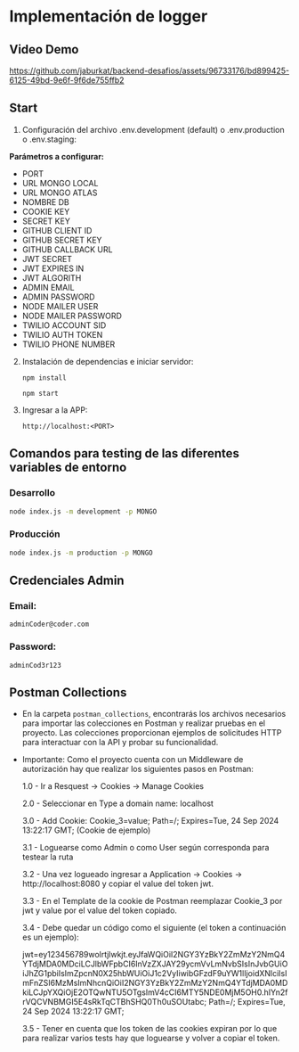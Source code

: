 # Implementación de logger

## Video Demo



https://github.com/jaburkat/backend-desafios/assets/96733176/bd899425-6125-49bd-9e6f-9f6de755ffb2



## Start

1. Configuración del archivo .env.development (default) o .env.production o .env.staging:

**Parámetros a configurar:** 

- PORT
- URL MONGO LOCAL
- URL MONGO ATLAS
- NOMBRE DB
- COOKIE KEY
- SECRET KEY
- GITHUB CLIENT ID
- GITHUB SECRET KEY
- GITHUB CALLBACK URL
- JWT SECRET
- JWT EXPIRES IN
- JWT ALGORITH
- ADMIN EMAIL
- ADMIN PASSWORD
- NODE MAILER USER
- NODE MAILER PASSWORD
- TWILIO ACCOUNT SID
- TWILIO AUTH TOKEN
- TWILIO PHONE NUMBER


2. Instalación de dependencias e iniciar servidor:
    ```shell
    npm install
    ```

    ```shell
    npm start
    ```
3. Ingresar a la APP:

    ```
    http://localhost:<PORT>
    ```

## Comandos para testing de las diferentes variables de entorno

### Desarrollo

```bash
node index.js -m development -p MONGO
```

### Producción

```bash
node index.js -m production -p MONGO
```

## Credenciales Admin

### Email:

```
adminCoder@coder.com
```

### Password:

```
adminCod3r123
```

## Postman Collections

- En la carpeta `postman_collections`, encontrarás los archivos necesarios para importar las colecciones en Postman y realizar pruebas en el proyecto. Las colecciones proporcionan ejemplos de solicitudes HTTP para interactuar con la API y probar su funcionalidad.

- Importante: Como el proyecto cuenta con un Middleware de autorización hay que realizar los siguientes pasos en Postman:

  1.0 - Ir a Resquest -> Cookies -> Manage Cookies

  2.0 - Seleccionar en Type a domain name: localhost

  3.0 - Add Cookie: Cookie_3=value; Path=/; Expires=Tue, 24 Sep 2024 13:22:17 GMT; (Cookie de ejemplo)

  3.1 - Loguearse como Admin o como User según corresponda para testear la ruta

  3.2 - Una vez logueado ingresar a Application -> Cookies -> http://localhost:8080 y copiar el value del token jwt.

  3.3 - En el Template de la cookie de Postman reemplazar Cookie_3 por jwt y value por el value del token copiado.

  3.4 - Debe quedar un código como el siguiente (el token a continuación es un ejemplo):

  jwt=ey123456789wolrtjlwkjt.eyJfaWQiOiI2NGY3YzBkY2ZmMzY2NmQ4YTdjMDA0MDciLCJlbWFpbCI6InVzZXJAY29ycmVvLmNvbSIsInJvbGUiOiJhZG1pbiIsImZpcnN0X25hbWUiOiJ1c2VyIiwibGFzdF9uYW1lIjoidXNlciIsImFnZSI6MzMsImNhcnQiOiI2NGY3YzBkY2ZmMzY2NmQ4YTdjMDA0MDkiLCJpYXQiOjE2OTQwNTU5OTgsImV4cCI6MTY5NDE0MjM5OH0.hIYn2frVQCVNBMGI5E4sRkTqCTBhSHQ0Th0uSOUtabc; Path=/; Expires=Tue, 24 Sep 2024 13:22:17 GMT;

  3.5 - Tener en cuenta que los token de las cookies expiran por lo que para realizar varios tests hay que loguearse y volver a copiar el token.
